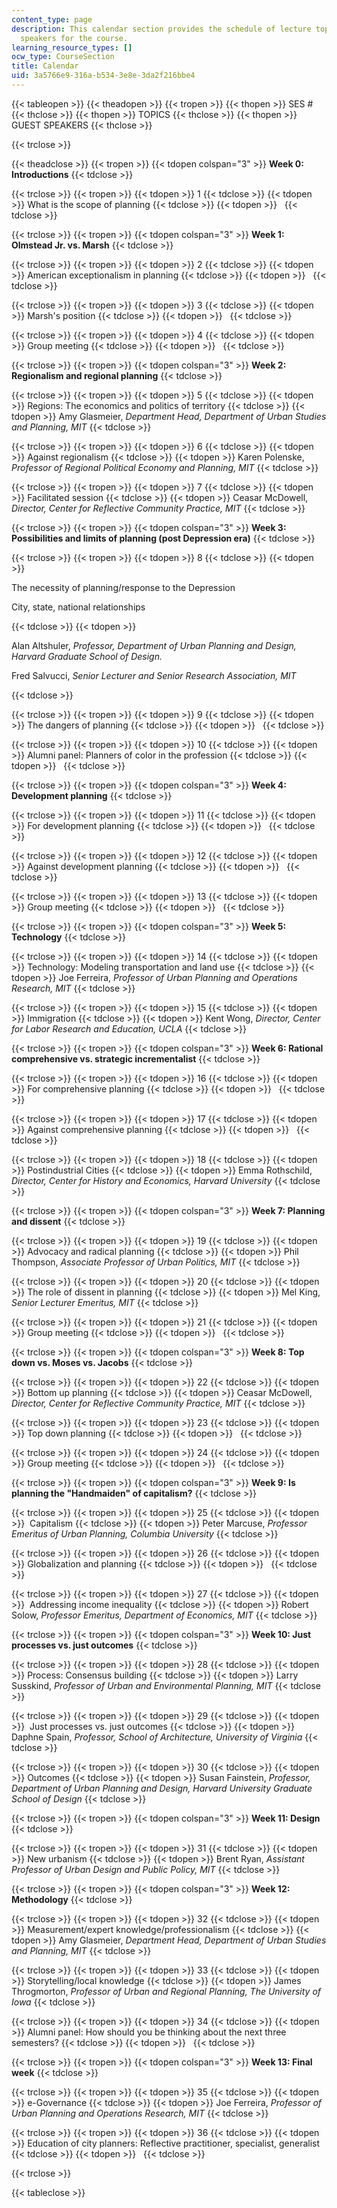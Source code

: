 ```yaml
---
content_type: page
description: This calendar section provides the schedule of lecture topics and guest
  speakers for the course.
learning_resource_types: []
ocw_type: CourseSection
title: Calendar
uid: 3a5766e9-316a-b534-3e8e-3da2f216bbe4
---
```


{{< tableopen >}}
{{< theadopen >}}
{{< tropen >}}
{{< thopen >}}
SES #
{{< thclose >}}
{{< thopen >}}
TOPICS
{{< thclose >}}
{{< thopen >}}
GUEST SPEAKERS
{{< thclose >}}

{{< trclose >}}

{{< theadclose >}}
{{< tropen >}}
{{< tdopen colspan="3" >}}
**Week 0: Introductions**
{{< tdclose >}}

{{< trclose >}}
{{< tropen >}}
{{< tdopen >}}
1
{{< tdclose >}}
{{< tdopen >}}
What is the scope of planning
{{< tdclose >}}
{{< tdopen >}}
 
{{< tdclose >}}

{{< trclose >}}
{{< tropen >}}
{{< tdopen colspan="3" >}}
**Week 1: Olmstead Jr. vs. Marsh**
{{< tdclose >}}

{{< trclose >}}
{{< tropen >}}
{{< tdopen >}}
2
{{< tdclose >}}
{{< tdopen >}}
American exceptionalism in planning
{{< tdclose >}}
{{< tdopen >}}
 
{{< tdclose >}}

{{< trclose >}}
{{< tropen >}}
{{< tdopen >}}
3
{{< tdclose >}}
{{< tdopen >}}
Marsh's position
{{< tdclose >}}
{{< tdopen >}}
 
{{< tdclose >}}

{{< trclose >}}
{{< tropen >}}
{{< tdopen >}}
4
{{< tdclose >}}
{{< tdopen >}}
Group meeting
{{< tdclose >}}
{{< tdopen >}}
 
{{< tdclose >}}

{{< trclose >}}
{{< tropen >}}
{{< tdopen colspan="3" >}}
**Week 2: Regionalism and regional planning**
{{< tdclose >}}

{{< trclose >}}
{{< tropen >}}
{{< tdopen >}}
5
{{< tdclose >}}
{{< tdopen >}}
Regions: The economics and politics of territory
{{< tdclose >}}
{{< tdopen >}}
Amy Glasmeier, _Department Head, Department of Urban Studies and Planning, MIT_
{{< tdclose >}}

{{< trclose >}}
{{< tropen >}}
{{< tdopen >}}
6
{{< tdclose >}}
{{< tdopen >}}
Against regionalism
{{< tdclose >}}
{{< tdopen >}}
Karen Polenske, _Professor of Regional Political Economy and Planning, MIT_
{{< tdclose >}}

{{< trclose >}}
{{< tropen >}}
{{< tdopen >}}
7
{{< tdclose >}}
{{< tdopen >}}
Facilitated session
{{< tdclose >}}
{{< tdopen >}}
Ceasar McDowell, _Director, Center for Reflective Community Practice, MIT_
{{< tdclose >}}

{{< trclose >}}
{{< tropen >}}
{{< tdopen colspan="3" >}}
**Week 3: Possibilities and limits of planning (post Depression era)**
{{< tdclose >}}

{{< trclose >}}
{{< tropen >}}
{{< tdopen >}}
8
{{< tdclose >}}
{{< tdopen >}}


The necessity of planning/response to the Depression

City, state, national relationships


{{< tdclose >}}
{{< tdopen >}}


Alan Altshuler, _Professor, Department of Urban Planning and Design, Harvard Graduate School of Design._

Fred Salvucci, _Senior Lecturer and Senior Research Association, MIT_


{{< tdclose >}}

{{< trclose >}}
{{< tropen >}}
{{< tdopen >}}
9
{{< tdclose >}}
{{< tdopen >}}
The dangers of planning
{{< tdclose >}}
{{< tdopen >}}
 
{{< tdclose >}}

{{< trclose >}}
{{< tropen >}}
{{< tdopen >}}
10
{{< tdclose >}}
{{< tdopen >}}
Alumni panel: Planners of color in the profession
{{< tdclose >}}
{{< tdopen >}}
 
{{< tdclose >}}

{{< trclose >}}
{{< tropen >}}
{{< tdopen colspan="3" >}}
**Week 4: Development planning**
{{< tdclose >}}

{{< trclose >}}
{{< tropen >}}
{{< tdopen >}}
11
{{< tdclose >}}
{{< tdopen >}}
For development planning
{{< tdclose >}}
{{< tdopen >}}
 
{{< tdclose >}}

{{< trclose >}}
{{< tropen >}}
{{< tdopen >}}
12
{{< tdclose >}}
{{< tdopen >}}
Against development planning
{{< tdclose >}}
{{< tdopen >}}
 
{{< tdclose >}}

{{< trclose >}}
{{< tropen >}}
{{< tdopen >}}
13
{{< tdclose >}}
{{< tdopen >}}
Group meeting
{{< tdclose >}}
{{< tdopen >}}
 
{{< tdclose >}}

{{< trclose >}}
{{< tropen >}}
{{< tdopen colspan="3" >}}
**Week 5: Technology**
{{< tdclose >}}

{{< trclose >}}
{{< tropen >}}
{{< tdopen >}}
14
{{< tdclose >}}
{{< tdopen >}}
Technology: Modeling transportation and land use
{{< tdclose >}}
{{< tdopen >}}
Joe Ferreira, _Professor of Urban Planning and Operations Research, MIT_
{{< tdclose >}}

{{< trclose >}}
{{< tropen >}}
{{< tdopen >}}
15
{{< tdclose >}}
{{< tdopen >}}
Immigration
{{< tdclose >}}
{{< tdopen >}}
Kent Wong, _Director, Center for Labor Research and Education, UCLA_
{{< tdclose >}}

{{< trclose >}}
{{< tropen >}}
{{< tdopen colspan="3" >}}
**Week 6: Rational comprehensive vs. strategic incrementalist**
{{< tdclose >}}

{{< trclose >}}
{{< tropen >}}
{{< tdopen >}}
16
{{< tdclose >}}
{{< tdopen >}}
For comprehensive planning
{{< tdclose >}}
{{< tdopen >}}
 
{{< tdclose >}}

{{< trclose >}}
{{< tropen >}}
{{< tdopen >}}
17
{{< tdclose >}}
{{< tdopen >}}
Against comprehensive planning
{{< tdclose >}}
{{< tdopen >}}
 
{{< tdclose >}}

{{< trclose >}}
{{< tropen >}}
{{< tdopen >}}
18
{{< tdclose >}}
{{< tdopen >}}
Postindustrial Cities
{{< tdclose >}}
{{< tdopen >}}
Emma Rothschild, _Director, Center for History and Economics, Harvard University_
{{< tdclose >}}

{{< trclose >}}
{{< tropen >}}
{{< tdopen colspan="3" >}}
**Week 7: Planning and dissent**
{{< tdclose >}}

{{< trclose >}}
{{< tropen >}}
{{< tdopen >}}
19
{{< tdclose >}}
{{< tdopen >}}
Advocacy and radical planning
{{< tdclose >}}
{{< tdopen >}}
Phil Thompson, _Associate Professor of Urban Politics, MIT_
{{< tdclose >}}

{{< trclose >}}
{{< tropen >}}
{{< tdopen >}}
20
{{< tdclose >}}
{{< tdopen >}}
The role of dissent in planning
{{< tdclose >}}
{{< tdopen >}}
Mel King, _Senior Lecturer Emeritus, MIT_
{{< tdclose >}}

{{< trclose >}}
{{< tropen >}}
{{< tdopen >}}
21
{{< tdclose >}}
{{< tdopen >}}
Group meeting
{{< tdclose >}}
{{< tdopen >}}
 
{{< tdclose >}}

{{< trclose >}}
{{< tropen >}}
{{< tdopen colspan="3" >}}
**Week 8: Top down vs. Moses vs. Jacobs**
{{< tdclose >}}

{{< trclose >}}
{{< tropen >}}
{{< tdopen >}}
22
{{< tdclose >}}
{{< tdopen >}}
Bottom up planning
{{< tdclose >}}
{{< tdopen >}}
Ceasar McDowell, _Director, Center for Reflective Community Practice, MIT_
{{< tdclose >}}

{{< trclose >}}
{{< tropen >}}
{{< tdopen >}}
23
{{< tdclose >}}
{{< tdopen >}}
Top down planning
{{< tdclose >}}
{{< tdopen >}}
 
{{< tdclose >}}

{{< trclose >}}
{{< tropen >}}
{{< tdopen >}}
24
{{< tdclose >}}
{{< tdopen >}}
Group meeting
{{< tdclose >}}
{{< tdopen >}}
 
{{< tdclose >}}

{{< trclose >}}
{{< tropen >}}
{{< tdopen colspan="3" >}}
**Week 9: Is planning the "Handmaiden" of capitalism?**
{{< tdclose >}}

{{< trclose >}}
{{< tropen >}}
{{< tdopen >}}
25
{{< tdclose >}}
{{< tdopen >}}
 Capitalism
{{< tdclose >}}
{{< tdopen >}}
Peter Marcuse, _Professor Emeritus of Urban Planning, Columbia University_
{{< tdclose >}}

{{< trclose >}}
{{< tropen >}}
{{< tdopen >}}
26
{{< tdclose >}}
{{< tdopen >}}
Globalization and planning
{{< tdclose >}}
{{< tdopen >}}
 
{{< tdclose >}}

{{< trclose >}}
{{< tropen >}}
{{< tdopen >}}
27
{{< tdclose >}}
{{< tdopen >}}
 Addressing income inequality
{{< tdclose >}}
{{< tdopen >}}
Robert Solow, _Professor Emeritus, Department of Economics, MIT_
{{< tdclose >}}

{{< trclose >}}
{{< tropen >}}
{{< tdopen colspan="3" >}}
**Week 10: Just processes vs. just outcomes**
{{< tdclose >}}

{{< trclose >}}
{{< tropen >}}
{{< tdopen >}}
28
{{< tdclose >}}
{{< tdopen >}}
Process: Consensus building
{{< tdclose >}}
{{< tdopen >}}
Larry Susskind, _Professor of Urban and Environmental Planning, MIT_
{{< tdclose >}}

{{< trclose >}}
{{< tropen >}}
{{< tdopen >}}
29
{{< tdclose >}}
{{< tdopen >}}
 Just processes vs. just outcomes
{{< tdclose >}}
{{< tdopen >}}
Daphne Spain, _Professor, School of Architecture, University of Virginia_
{{< tdclose >}}

{{< trclose >}}
{{< tropen >}}
{{< tdopen >}}
30
{{< tdclose >}}
{{< tdopen >}}
Outcomes
{{< tdclose >}}
{{< tdopen >}}
Susan Fainstein, _Professor, Department of Urban Planning and Design, Harvard University Graduate School of Design_
{{< tdclose >}}

{{< trclose >}}
{{< tropen >}}
{{< tdopen colspan="3" >}}
**Week 11: Design**
{{< tdclose >}}

{{< trclose >}}
{{< tropen >}}
{{< tdopen >}}
31
{{< tdclose >}}
{{< tdopen >}}
New urbanism
{{< tdclose >}}
{{< tdopen >}}
Brent Ryan, _Assistant Professor of Urban Design and Public Policy, MIT_
{{< tdclose >}}

{{< trclose >}}
{{< tropen >}}
{{< tdopen colspan="3" >}}
**Week 12: Methodology**
{{< tdclose >}}

{{< trclose >}}
{{< tropen >}}
{{< tdopen >}}
32
{{< tdclose >}}
{{< tdopen >}}
Measurement/expert knowledge/professionalism
{{< tdclose >}}
{{< tdopen >}}
Amy Glasmeier, _Department Head, Department of Urban Studies and Planning, MIT_
{{< tdclose >}}

{{< trclose >}}
{{< tropen >}}
{{< tdopen >}}
33
{{< tdclose >}}
{{< tdopen >}}
Storytelling/local knowledge
{{< tdclose >}}
{{< tdopen >}}
James Throgmorton, _Professor of Urban and Regional Planning, The University of Iowa_
{{< tdclose >}}

{{< trclose >}}
{{< tropen >}}
{{< tdopen >}}
34
{{< tdclose >}}
{{< tdopen >}}
Alumni panel: How should you be thinking about the next three semesters?
{{< tdclose >}}
{{< tdopen >}}
 
{{< tdclose >}}

{{< trclose >}}
{{< tropen >}}
{{< tdopen colspan="3" >}}
**Week 13: Final week**
{{< tdclose >}}

{{< trclose >}}
{{< tropen >}}
{{< tdopen >}}
35
{{< tdclose >}}
{{< tdopen >}}
e-Governance
{{< tdclose >}}
{{< tdopen >}}
Joe Ferreira, _Professor of Urban Planning and Operations Research, MIT_
{{< tdclose >}}

{{< trclose >}}
{{< tropen >}}
{{< tdopen >}}
36
{{< tdclose >}}
{{< tdopen >}}
Education of city planners: Reflective practitioner, specialist, generalist
{{< tdclose >}}
{{< tdopen >}}
 
{{< tdclose >}}

{{< trclose >}}

{{< tableclose >}}